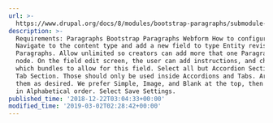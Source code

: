```yaml
---
url: >-
  https://www.drupal.org/docs/8/modules/bootstrap-paragraphs/submodule-bootstrap-paragraphs-webform
description: >-
  Requirements: Paragraphs Bootstrap Paragraphs Webform How to configure:
  Navigate to the content type and add a new field to type Entity revisions,
  Paragraphs. Allow unlimited so creators can add more that one Paragraph to the
  node. On the field edit screen, the user can add instructions, and choose
  which bundles to allow for this field. Select all but Accordion Section and
  Tab Section. Those should only be used inside Accordions and Tabs. Arrange
  them as desired. We prefer Simple, Image, and Blank at the top, then the rest
  in Alphabetical order. Select Save Settings.
published_time: '2018-12-22T03:04:33+00:00'
modified_time: '2019-03-02T02:28:42+00:00'
---
```

